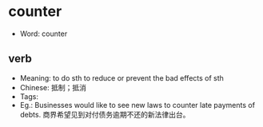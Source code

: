 # counter

- Word: counter

## verb

- Meaning: to do sth to reduce or prevent the bad effects of sth
- Chinese: 抵制；抵消
- Tags: 
- Eg.: Businesses would like to see new laws to counter late payments of debts. 商界希望见到对付债务逾期不还的新法律出台。

